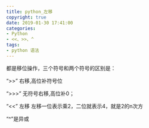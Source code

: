 ```yaml
---
title: python_左移
copyright: true
date: 2019-01-30 17:41:00
categories:
- Python
- <<、>>、^
tags:
- python 语法
---
```



都是移位操作，三个符号和两个符号的区别是：

<!--more-->

“>>” 右移,高位补符号位

“>>>” 无符号右移,高位补0；

“<<” 左移  左移一位表示乘2，二位就表示4，就是2的n次方

“^”是异或